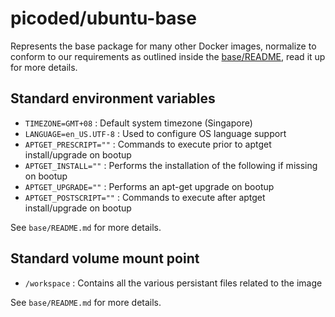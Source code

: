 # picoded/ubuntu-base

Represents the base package for many other Docker images, normalize to conform to our requirements as outlined
inside the [base/README](https://github.com/picoded/dockerfiles/tree/master/base), read it up for more details.

## Standard environment variables

+ `TIMEZONE=GMT+08` : Default system timezone (Singapore)
+ `LANGUAGE=en_US.UTF-8` : Used to configure OS language support
+ `APTGET_PRESCRIPT=""` : Commands to execute prior to aptget install/upgrade on bootup
+ `APTGET_INSTALL=""` : Performs the installation of the following if missing on bootup
+ `APTGET_UPGRADE=""` : Performs an apt-get upgrade on bootup
+ `APTGET_POSTSCRIPT=""` : Commands to execute after aptget install/upgrade on bootup

See `base/README.md` for more details.

## Standard volume mount point

+ `/workspace` : Contains all the various persistant files related to the image

See `base/README.md` for more details.
